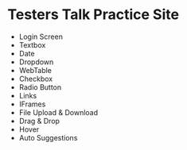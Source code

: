# Testers Talk Practice Site

- Login Screen
- Textbox
- Date
- Dropdown
- WebTable
- Checkbox
- Radio Button
- Links
- IFrames
- File Upload & Download
- Drag & Drop
- Hover
- Auto Suggestions
